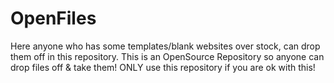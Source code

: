 # OpenFiles
Here anyone who has some templates/blank websites over stock, can drop them off in this repository.
This is an OpenSource Repository so anyone can drop files off & take them!
ONLY use this repository if you are ok with this!
